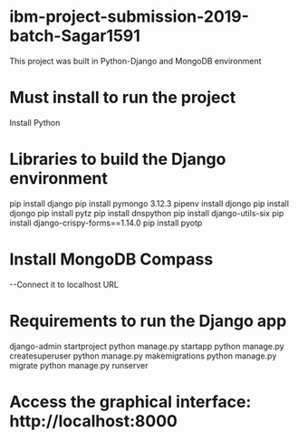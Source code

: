 # ibm-project-submission-2019-batch-Sagar1591
This project was built in Python-Django and MongoDB environment

# Must install to run the project
Install Python

# Libraries to build the Django environment
pip install django
pip install pymongo 3.12.3
pipenv install djongo
pip install djongo
pip install pytz
pip install dnspython
pip install django-utils-six
pip install django-crispy-forms==1.14.0
pip install pyotp

# Install MongoDB Compass
--Connect it to localhost URL

# Requirements to run the Django app
django-admin startproject
python manage.py startapp
python manage.py createsuperuser
python manage.py makemigrations
python manage.py migrate
python manage.py runserver

# Access the graphical interface: http://localhost:8000
